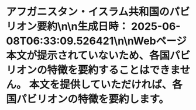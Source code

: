 # アフガニスタン・イスラム共和国のパビリオン要約\n\n**生成日時：** 2025-06-08T06:33:09.526421\n\nWebページ本文が提示されていないため、各国パビリオンの特徴を要約することはできません。  本文を提供していただければ、各国パビリオンの特徴を要約します。